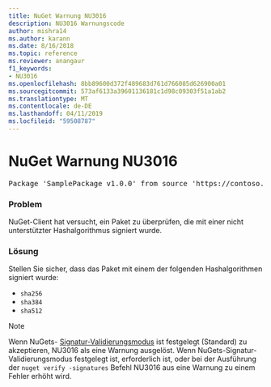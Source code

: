 ```yaml
---
title: NuGet Warnung NU3016
description: NU3016 Warnungscode
author: mishra14
ms.author: karann
ms.date: 8/16/2018
ms.topic: reference
ms.reviewer: anangaur
f1_keywords:
- NU3016
ms.openlocfilehash: 8bb89600d372f489683d761d766085d626900a01
ms.sourcegitcommit: 573af6133a39601136181c1d98c09303f51a1ab2
ms.translationtype: MT
ms.contentlocale: de-DE
ms.lasthandoff: 04/11/2019
ms.locfileid: "59508787"
---
```

# <a name="nuget-warning-nu3016"></a>NuGet Warnung NU3016

<pre>Package 'SamplePackage v1.0.0' from source 'https://contoso.com/index.json': The package hash uses an unsupported hash algorithm.</pre>

### <a name="issue"></a>Problem

NuGet-Client hat versucht, ein Paket zu überprüfen, die mit einer nicht unterstützter Hashalgorithmus signiert wurde.


### <a name="solution"></a>Lösung

Stellen Sie sicher, dass das Paket mit einem der folgenden Hashalgorithmen signiert wurde: 
* `sha256`
* `sha384`
* `sha512`


> [!Note]
> Wenn NuGets- [Signatur-Validierungsmodus](https://docs.microsoft.com/en-us/nuget/consume-packages/installing-signed-packages#configure-package-signature-requirements) ist festgelegt (Standard) zu akzeptieren, NU3016 als eine Warnung ausgelöst. Wenn NuGets-Signatur-Validierungsmodus festgelegt ist, erforderlich ist, oder bei der Ausführung der `nuget verify -signatures` Befehl NU3016 aus eine Warnung zu einem Fehler erhöht wird. 